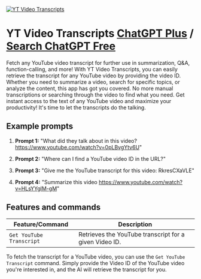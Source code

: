 
[![YT Video Transcripts](https://files.oaiusercontent.com/file-TNSx0KRTdEqX2G0HwCpPFHRU?se=2123-10-17T04%3A11%3A11Z&sp=r&sv=2021-08-06&sr=b&rscc=max-age%3D31536000%2C%20immutable&rscd=attachment%3B%20filename%3Dusethis.png&sig=DRw1Z3uoCmP5oeZ6JNja6KqjGdL0%2BIpLtdXM8e3hJPc%3D)](https://chat.openai.com/g/g-mMR39V6Vd-yt-transcripts)

# YT Video Transcripts [ChatGPT Plus](https://chat.openai.com/g/g-mMR39V6Vd-yt-transcripts) / [Search ChatGPT Free](https://gptcall.net/index.html#/?search=YT%20Video%20Transcripts)

Fetch any YouTube video transcript for further use in summarization, Q&A, function-calling, and more! With YT Video Transcripts, you can easily retrieve the transcript for any YouTube video by providing the video ID. Whether you need to summarize a video, search for specific topics, or analyze the content, this app has got you covered. No more manual transcriptions or searching through the video to find what you need. Get instant access to the text of any YouTube video and maximize your productivity! It's time to let the transcripts do the talking.

## Example prompts

1. **Prompt 1:** "What did they talk about in this video? https://www.youtube.com/watch?v=0pLBvgYtv6U"

2. **Prompt 2:** "Where can I find a YouTube video ID in the URL?"

3. **Prompt 3:** "Give me the YouTube transcript for this video: RkresCXaVLE"

4. **Prompt 4:** "Summarize this video https://www.youtube.com/watch?v=HLsYYglM-gM"


## Features and commands

| Feature/Command | Description |
| --- | --- |
| `Get YouTube Transcript` | Retrieves the YouTube transcript for a given Video ID. |

To fetch the transcript for a YouTube video, you can use the `Get YouTube Transcript` command. Simply provide the Video ID of the YouTube video you're interested in, and the AI will retrieve the transcript for you.


